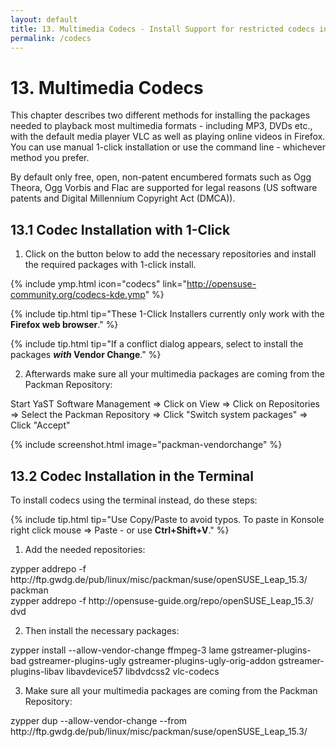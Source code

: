 ```yaml
---
layout: default
title: 13. Multimedia Codecs - Install Support for restricted codecs including MP3, DVD, WMA, WMV, MOV etc.
permalink: /codecs
---
```


# 13. Multimedia Codecs

This chapter describes two different methods for installing the packages needed to playback most multimedia formats - including MP3, DVDs etc., with the default media player VLC as well as playing online videos in Firefox. You can use manual 1-click installation or use the command line - whichever method you prefer.

By default only free, open, non-patent encumbered formats such as Ogg Theora, Ogg Vorbis and Flac are supported for legal reasons (US software patents and Digital Millennium Copyright Act (DMCA)).

## 13.1 Codec Installation with 1-Click

1) Click on the button below to add the necessary repositories and install the required packages with 1-click install.

{% include ymp.html icon="codecs" link="http://opensuse-community.org/codecs-kde.ymp" %}

{% include tip.html tip="These 1-Click Installers currently only work with the **Firefox web browser**." %}

{% include tip.html tip="If a conflict dialog appears, select to install the packages **_with_ Vendor Change**." %}

2) Afterwards make sure all your multimedia packages are coming from the Packman Repository:

<div class="path">Start YaST Software Management => Click on View => Click on Repositories => Select the Packman Repository => Click "Switch system packages" => Click "Accept"</div>

{% include screenshot.html image="packman-vendorchange" %}

## 13.2 Codec Installation in the Terminal

To install codecs using the terminal instead, do these steps:

{% include tip.html tip="Use Copy/Paste to avoid typos. To paste in Konsole right click mouse => Paste - or use **Ctrl+Shift+V**." %}

1) Add the needed repositories:

<div class="clroot">zypper addrepo -f http://ftp.gwdg.de/pub/linux/misc/packman/suse/openSUSE_Leap_15.3/ packman</div>
<div class="clroot">zypper addrepo -f http://opensuse-guide.org/repo/openSUSE_Leap_15.3/ dvd</div>

2) Then install the necessary packages:

<div class="clroot">zypper install --allow-vendor-change ffmpeg-3 lame gstreamer-plugins-bad gstreamer-plugins-ugly gstreamer-plugins-ugly-orig-addon gstreamer-plugins-libav libavdevice57 libdvdcss2 vlc-codecs</div>

3) Make sure all your multimedia packages are coming from the Packman Repository:

<div class="clroot">zypper dup --allow-vendor-change --from http://ftp.gwdg.de/pub/linux/misc/packman/suse/openSUSE_Leap_15.3/</div>
